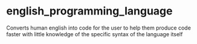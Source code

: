 # english_programming_language
Converts human english into code for the user to help them produce code faster with little knowledge of the specific syntax of the language itself
